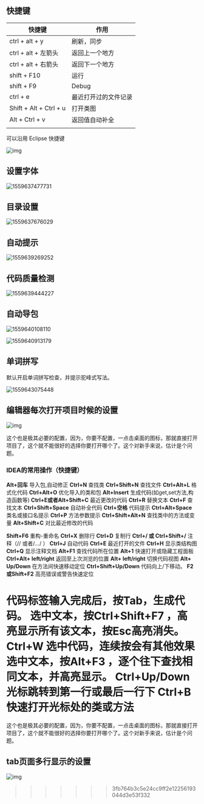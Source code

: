 ## 快捷键

| 快捷键                 | 作用                 |
| ---------------------- | -------------------- |
| ctrl + alt + y         | 刷新，同步           |
| ctrl + alt + 左箭头    | 返回上一个地方       |
| ctrl + alt + 右箭头    | 返回下一个地方       |
| shift + F10            | 运行                 |
| shift + F9             | Debug                |
| ctrl + e               | 最近打开过的文件记录 |
| Shift + Alt + Ctrl + u | 打开类图             |
| Alt + Ctrl + v         | 返回值自动补全       |
|                        |                      |



可以沿用 Eclipse 快捷键

![img](https://img-blog.csdn.net/20170710174439912)



## 设置字体

![1559637477731](C:\Users\37\AppData\Roaming\Typora\typora-user-images\1559637477731.png)



## 目录设置

![1559637676029](C:\Users\37\AppData\Roaming\Typora\typora-user-images\1559637676029.png)



## 自动提示

![1559639269252](C:\Users\37\AppData\Roaming\Typora\typora-user-images\1559639269252.png)



## 代码质量检测

![1559639444227](C:\Users\37\AppData\Roaming\Typora\typora-user-images\1559639444227.png)



## 自动导包

![1559640108110](C:\Users\37\AppData\Roaming\Typora\typora-user-images\1559640108110.png)

![1559640913179](C:\Users\37\AppData\Roaming\Typora\typora-user-images\1559640913179.png)



## 单词拼写

默认开启单词拼写检查，并提示驼峰式写法。

![1559643075448](C:\Users\37\AppData\Roaming\Typora\typora-user-images\1559643075448.png)



## 编辑器每次打开项目时候的设置

![img](https://img-blog.csdn.net/20161025100828386)

这个也是极其必要的配置，因为，你要不配置，一点击桌面的图标，那就直接打开项目了，这个就不能很好的选择你要打开哪个了。这个对新手来说，估计是个问题。


### **IDEA的常用操作（快捷键）**

**Alt+回车** 导入包,自动修正
**Ctrl+N** 查找类
**Ctrl+Shift+N** 查找文件
**Ctrl+Alt+L** 格式化代码
**Ctrl+Alt+O** 优化导入的类和包
**Alt+Insert** 生成代码(如get,set方法,构造函数等)
**Ctrl+E或者Alt+Shift+C** 最近更改的代码
**Ctrl+R** 替换文本
**Ctrl+F** 查找文本
**Ctrl+Shift+Space** 自动补全代码
**Ctrl+空格** 代码提示
**Ctrl+Alt+Space** 类名或接口名提示
**Ctrl+P** 方法参数提示
**Ctrl+Shift+Alt+N** 查找类中的方法或变量
**Alt+Shift+C** 对比最近修改的代码

**Shift+F6** 重构-重命名
**Ctrl+X** 删除行
**Ctrl+D** 复制行
**Ctrl+/ 或 Ctrl+Shift+/** 注释（// 或者/*…*/ ）
**Ctrl+J** 自动代码
**Ctrl+E** 最近打开的文件
**Ctrl+H** 显示类结构图
**Ctrl+Q** 显示注释文档
**Alt+F1** 查找代码所在位置
**Alt+1** 快速打开或隐藏工程面板
**Ctrl+Alt+ left/right** 返回至上次浏览的位置
**Alt+ left/right** 切换代码视图
**Alt+ Up/Down** 在方法间快速移动定位
**Ctrl+Shift+Up/Down** 代码向上/下移动。
**F2 或Shift+F2** 高亮错误或警告快速定位

代码标签输入完成后，按Tab，生成代码。
选中文本，按Ctrl+Shift+F7 ，高亮显示所有该文本，按Esc高亮消失。
Ctrl+W 选中代码，连续按会有其他效果
选中文本，按Alt+F3 ，逐个往下查找相同文本，并高亮显示。
Ctrl+Up/Down 光标跳转到第一行或最后一行下
Ctrl+B 快速打开光标处的类或方法
=======
这个也是极其必要的配置，因为，你要不配置，一点击桌面的图标，那就直接打开项目了，这个就不能很好的选择你要打开哪个了。这个对新手来说，估计是个问题。



## tab页面多行显示的设置

![img](https://img-blog.csdn.net/20161025100814827)

>>>>>>> 3fb764b3c5e24cc9ff2e12256193044d3e53f332
